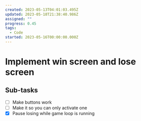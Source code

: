 ```yaml
---
created: 2023-05-13T04:01:03.495Z
updated: 2023-05-18T21:38:40.986Z
assigned: ""
progress: 0.45
tags:
  - Code
started: 2023-05-16T00:00:00.000Z
---
```


# Implement win screen and lose screen

## Sub-tasks

- [ ] Make buttons work
- [ ] Make it so you can only activate one
- [x] Pause losing while game loop is running
